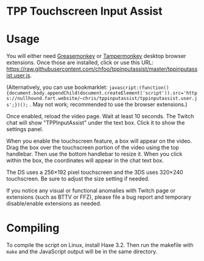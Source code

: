 TPP Touchscreen Input Assist
============================


Usage
=====

You will either need [Greasemonkey](https://addons.mozilla.org/firefox/addon/greasemonkey/) or [Tampermonkey](https://tampermonkey.net/) desktop browser extensions. Once those are installed, click or use this URL: https://raw.githubusercontent.com/chfoo/tppinputassist/master/tppinputassist.user.js.

(Alternatively, you can use bookmarklet: `javascript:(function(){document.body.appendChild(document.createElement('script')).src='https://nullhound.fart.website/~chris/tppinputassist/tppinputassist.user.js';})();` . May not work; recommended to use the browser extensions.)

Once enabled, reload the video page. Wait at least 10 seconds. The Twitch chat will show "TPPInputAssist" under the text box. Click it to show the settings panel.

When you enable the touchscreen feature, a box will appear on the video. Drag the box over the touchscreen portion of the video using the top handlebar. Then use the bottom handlebar to resize it. When you click within the box, the coordinates will appear in the chat text box.

The DS uses a 256×192 pixel touchscreen and the 3DS uses 320×240 touchscreen. Be sure to adjust the size setting if needed.

If you notice any visual or functional anomalies with Twitch page or extensions (such as BTTV or FFZ), please file a bug report and temporary disable/enable extensions as needed.

Compiling
=========

To compile the script on Linux, install Haxe 3.2. Then run the makefile with `make` and the JavaScript output will be in the same directory.


